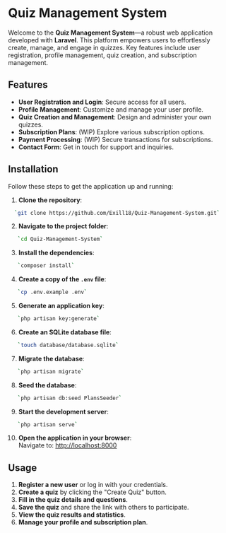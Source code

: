 # Quiz Management System

Welcome to the **Quiz Management System**—a robust web application developed with **Laravel**. This platform empowers users to effortlessly create, manage, and engage in quizzes. Key features include user registration, profile management, quiz creation, and subscription management.

## Features

- **User Registration and Login**: Secure access for all users.
- **Profile Management**: Customize and manage your user profile.
- **Quiz Creation and Management**: Design and administer your own quizzes.
- **Subscription Plans**: (WIP) Explore various subscription options.
- **Payment Processing**: (WIP) Secure transactions for subscriptions.
- **Contact Form**: Get in touch for support and inquiries.

## Installation

Follow these steps to get the application up and running:

1. **Clone the repository**:  
 ```bash
   `git clone https://github.com/Exill18/Quiz-Management-System.git`
   ```
2. **Navigate to the project folder**:  
```bash
   `cd Quiz-Management-System`
   ```
3. **Install the dependencies**:  
```bash
   `composer install`
   ```
4. **Create a copy of the `.env` file**:  
```bash
   `cp .env.example .env`
   ```
5. **Generate an application key**:  
```bash
   `php artisan key:generate`
   ```
6. **Create an SQLite database file**:  
```bash
   `touch database/database.sqlite`
   ```
7. **Migrate the database**:  
```bash
   `php artisan migrate`
   ```
8. **Seed the database**:  
```bash
   `php artisan db:seed PlansSeeder`
   ```
9. **Start the development server**:  
```bash
   `php artisan serve`
   ```
10. **Open the application in your browser**:  
    Navigate to: [http://localhost:8000](http://localhost:8000)

## Usage

1. **Register a new user** or log in with your credentials.
2. **Create a quiz** by clicking the "Create Quiz" button.
3. **Fill in the quiz details and questions**.
4. **Save the quiz** and share the link with others to participate.
5. **View the quiz results and statistics**.
6. **Manage your profile and subscription plan**.
